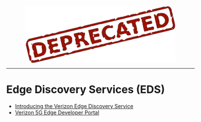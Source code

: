 <!--
Maintainer:   jeffskinnerbox@yahoo.com / www.jeffskinnerbox.me
Version:      0.0.0
-->


<div align="center">
<img src="https://raw.githubusercontent.com/jeffskinnerbox/blog/main/content/images/banners-bkgrds/deprecated.png" title="Deprecated is increasingly used as a technical term meaning 'to recommend against using something on the grounds that it is obsolete', or 'to declare some technological feature or function to be obsolescent'.  The earliest meaning of deprecate was 'to pray against, as an evil,' and soon after this first meaning it took on the additional sense 'to express disapproval of'.  Meanwhile, depreciate, the closely related word with which it is often confused, means 'to lower in value.'" align="center">
</div>



-----




# Edge Discovery Services (EDS)
* [Introducing the Verizon Edge Discovery Service](https://verizon5gedgeblog.medium.com/introducing-verizon-edge-discovery-service-53e8354a667b)
* [Verizon 5G Edge Developer Portal](https://www.verizon.com/business/5g-edge-portal)
